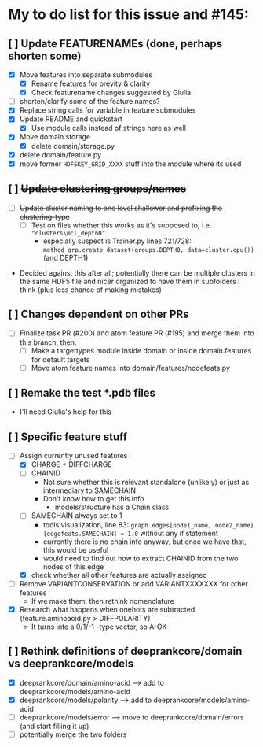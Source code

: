 # My to do list for this issue and #145:

## [ ] Update FEATURENAMEs (done, perhaps shorten some)
  - [x] Move features into separate submodules
    - [x] Rename features for brevity & clarity
    - [x] Check featurename changes suggested by Giulia
  - [ ] shorten/clarify some of the feature names?
  - [x] Replace string calls for variable in feature submodules
  - [x] Update README and quickstart
    - [x] Use module calls instead of strings here as well
  - [x] Move domain.storage
    - [x] delete domain/storage.py
  - [x] delete domain/feature.py
  - [x] move former `HDF5KEY_GRID_XXXX` stuff into the module where its used

## [ ] ~~Update clustering groups/names~~
  - [ ] ~~Update cluster naming to one level shallower and prefixing the clustering-type~~
    - [ ] Test on files whether this works as it's supposed to; i.e. `"clusters\mcl_depth0"`
        - especially suspect is Trainer.py lines 721/728: `method_grp.create_dataset(groups.DEPTH0, data=cluster.cpu())` (and DEPTH1)
  - Decided against this after all; potentially there can be multiple clusters in the same HDF5 file and nicer organized to have them in subfolders I think (plus less chance of making mistakes)

## [ ] Changes dependent on other PRs
  - [ ] Finalize task PR (#200) and atom feature PR (#195) and merge them into this branch; then: 
    - [ ] Make a targettypes module inside domain or inside domain.features for default targets
    - [ ] Move atom feature names into domain/features/nodefeats.py

## [ ] Remake the test *.pdb files
  - I'll need Giulia's help for this

## [ ] Specific feature stuff
  - [ ] Assign currently unused features
    - [x] CHARGE + DIFFCHARGE
    - [ ] CHAINID
      - Not sure whether this is relevant standalone (unlikely) or just as intermediary to SAMECHAIN
      - Don't know how to get this info
        - models/structure has a Chain class
    - [ ] SAMECHAIN always set to 1
        - tools.visualization, line 83: `graph.edges[node1_name, node2_name][edgefeats.SAMECHAIN] = 1.0` without any if statement
        - currently there is no chain info anyway, but once we have that, this would be useful
        - would need to find out how to extract CHAINID from the two nodes of this edge
    - [x] check whether all other features are actually assigned
  - [ ] Remove VARIANTCONSERVATION or add VARIANTXXXXXXX for other features
    - If we make them, then rethink nomenclature
  - [x] Research what happens when onehots are subtracted (feature.aminoacid.py > DIFFPOLARITY)
    - It turns into a 0/1/-1 -type vector, so A-OK  

## [ ] Rethink definitions of deeprankcore/domain vs deeprankcore/models
  - [x] deeprankcore/domain/amino-acid --> add to deeprankcore/models/amino-acid
  - [x] deeprankcore/models/polarity --> add to deeprankcore/models/amino-acid
  - [ ] deeprankcore/models/error --> move to deeprankcore/domain/errors (and start filling it up)
  - [ ] potentially merge the two folders